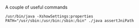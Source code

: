 A couple of useful commands

    /usr/bin/java -XshowSettings:properties
    PATH="/usr/sbin:/usr/bin:/sbin:/bin" ./java assertJniPath
